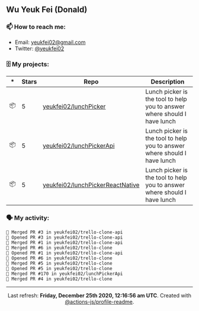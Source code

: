 ## Wu Yeuk Fei (Donald)

### 📫 How to reach me:

- Email: [yeukfei02@gmail.com](yeukfei02@gmail.com)
- Twitter: [@yeukfei02](https://twitter.com/yeukfei02)

### 🗄 My projects:

|*|Stars|Repo|Description|
|---|---|---|---|
| 📦 | 5 | [yeukfei02/lunchPicker](https://github.com/yeukfei02/lunchPicker) | Lunch picker is the tool to help you to answer where should I have lunch |
| 📦 | 5 | [yeukfei02/lunchPickerApi](https://github.com/yeukfei02/lunchPickerApi) | Lunch picker is the tool to help you to answer where should I have lunch |
| 📦 | 5 | [yeukfei02/lunchPickerReactNative](https://github.com/yeukfei02/lunchPickerReactNative) | Lunch picker is the tool to help you to answer where should I have lunch |

### 🗣 My activity:

```
🎉 Merged PR #3 in yeukfei02/trello-clone-api
💪 Opened PR #3 in yeukfei02/trello-clone-api
🎉 Merged PR #1 in yeukfei02/trello-clone-api
🎉 Merged PR #6 in yeukfei02/trello-clone
💪 Opened PR #1 in yeukfei02/trello-clone-api
💪 Opened PR #6 in yeukfei02/trello-clone
🎉 Merged PR #5 in yeukfei02/trello-clone
💪 Opened PR #5 in yeukfei02/trello-clone
🎉 Merged PR #170 in yeukfei02/lunchPickerApi
🎉 Merged PR #4 in yeukfei02/trello-clone
```

<!-- <img src="https://github-readme-stats.vercel.app/api?username=yeukfei02&show_icons=true&count_private=true&theme=radical" />

<img src="https://github-readme-stats.vercel.app/api/top-langs/?username=yeukfei02&theme=radical" /> -->

---

<p align="center">Last refresh: <b>Friday, December 25th 2020, 12:16:56 am UTC</b>. Created with <a href=https://github.com/marketplace/actions/profile-readme>@actions-js/profile-readme</a>.</p>
